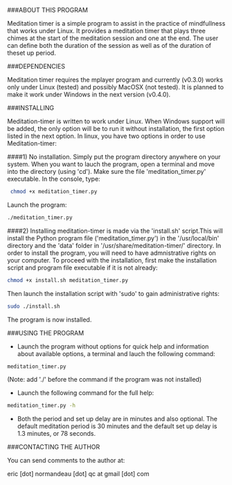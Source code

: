 ###ABOUT THIS PROGRAM

Meditation timer is a simple program to assist in the practice of mindfullness
that works under Linux. It provides a meditation timer that plays three chimes
at the start of the meditation session and one at the end. The user can define
both the duration of the session as well as of the duration of theset up period.

###DEPENDENCIES

Meditation timer requires the mplayer program and currently (v0.3.0) works only
under Linux (tested) and possibly MacOSX (not tested). It is planned to make it
work under Windows in the next version (v0.4.0).

###INSTALLING

Meditation-timer is written to work under Linux. When Windows support will be
added, the only option will be to run it without installation, the first option
listed in the next option. In linux, you have two options in order to use
Meditation-timer:

####1) No installation. Simply put the program directory anywhere on your
system. When you want to lauch the program, open a terminal and move into the
directory (using 'cd'). Make sure the file 'meditation_timer.py' executable. In
the console, type:

```bash
 chmod +x meditation_timer.py
```

Launch the program:

```bash
./meditation_timer.py
```

####2) Installing meditation-timer is made via the 'install.sh' script.This will
install the Python program file ('meditation_timer.py') in the '/usr/local/bin'
directory and the 'data' folder in '/usr/share/meditation-timer/' directory. In
order to install the program, you will need to have admnistrative rights on your
computer. To proceed with the installation, first make the installation script
and program file executable if it is not already:

```bash
chmod +x install.sh meditation_timer.py
```

Then launch the installation script with 'sudo' to gain administrative rights:

```bash
sudo ./install.sh
```

The program is now installed.


###USING THE PROGRAM

- Launch the program without options for quick help and information about
  available options, a terminal and lauch the following command:

```bash
meditation_timer.py
```

(Note: add './' before the command if the program was not installed)

- Launch the following command for the full help:

```bash
meditation_timer.py -h
```

- Both the period and set up delay are in minutes and also optional. The default
  meditation period is 30 minutes and the default set up delay is 1.3 minutes,
  or 78 seconds.
  

###CONTACTING THE AUTHOR

You can send comments to the author at:

eric [dot] normandeau [dot] qc at gmail [dot] com

